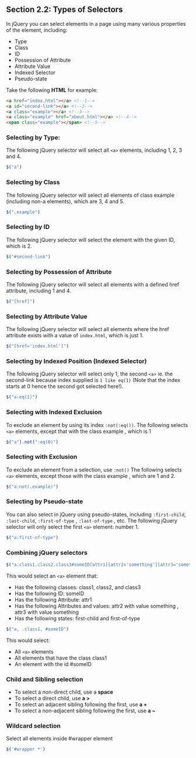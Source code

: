 ## Section 2.2: Types of Selectors

In jQuery you can select elements in a page using many various properties of the 
element, including:

- Type
- Class
- ID
- Possession of Attribute
- Attribute Value
- Indexed Selector
- Pseudo-state

Take the following **HTML** for example:
```html
<a href="index.html"></a> <!--1-->
<a id="second-link"></a> <!--2-->
<a class="example"></a> <!--3-->
<a class="example" href="about.html"></a> <!--4-->
<span class="example"></span> <!--5-->
```

### Selecting by Type:

The following jQuery selector will select all `<a>` elements, including 1, 2, 3 and 4.
```js
$("a")
```

### Selecting by Class

The following jQuery selector will select all elements of class example (including 
non-a elements), which are 3, 4 and 5.
```js
$(".example")
```

### Selecting by ID

The following jQuery selector will select the element with the given ID, which is 2.
```js
$("#second-link")
```

### Selecting by Possession of Attribute

The following jQuery selector will select all elements with a defined href attribute, 
including 1 and 4.
```js
$("[href]")
```

### Selecting by Attribute Value

The following jQuery selector will select all elements where the href attribute exists 
with a value of `index.html`, which is just 1.
```js
$("[href='index.html']")
```

### Selecting by Indexed Position (Indexed Selector)

The following jQuery selector will select only 1, the second `<a>` ie. the second-link 
because index supplied is `1 like eq(1)` (Note that the index starts at 0 hence the 
second got selected here!).
```js
$("a:eq(1)")
```

### Selecting with Indexed Exclusion

To exclude an element by using its index `:not(:eq())`. The following selects `<a>` 
elements, except that with the class example , which is 1
```js
$("a").not(":eq(0)")
```

### Selecting with Exclusion

To exclude an element from a selection, use `:not()` The following selects `<a>` 
elements, except those with the class example , which are 1 and 2.
```js
$("a:not(.example)")
```

### Selecting by Pseudo-state

You can also select in jQuery using pseudo-states, including `:first-child`, 
`:last-child`, `:first-of-type` , `:last-of-type` , etc. The following jQuery selector 
will only select the first `<a>` element: number 1.
```js
$("a:first-of-type")
```

### Combining jQuery selectors
```js
$("a.class1.class2.class3#someID[attr1][attr2='something'][attr3='something']:first-of-type:first-child")
```

This would select an `<a>` element that:
- Has the following classes: class1, class2, and class3
- Has the following ID: someID
- Has the following Attribute: attr1
- Has the following Attributes and values: attr2 with value something , attr3 with value something
- Has the following states: first-child and first-of-type

```js
$("a, .class1, #someID")
```

This would select:
- All `<a>` elements
- All elements that have the class class1
- An element with the id #someID

### Child and Sibling selection

- To select a non-direct child, use a **space**
- To select a direct child, use **a >**
- To select an adjacent sibling following the first, use **a +**
- To select a non-adjacent sibling following the first, use **a ~**

### Wildcard selection

Select all elements inside #wrapper element
```js
$('#wrapper *')
```
